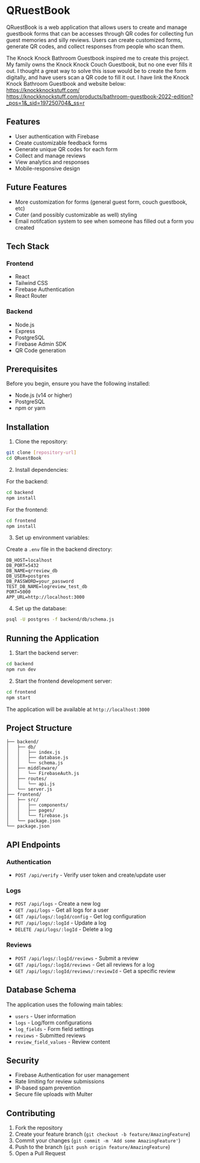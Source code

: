 # QRuestBook

QRuestBook is a web application that allows users to create and manage guestbook forms that can be accesses through QR codes for collecting fun guest memories and silly reviews. Users can create customized forms, generate QR codes, and collect responses from people who scan them.

The Knock Knock Bathroom Guestbook inspired me to create this project. My family owns the Knock Knock Couch Guestbook, but no one ever fills it out. I thought a great way to solve this issue would be to create the form digitally, and have users scan a QR code to fill it out. I have link the Knock Knock Bathroom Guestbook and website below:
https://knockknockstuff.com/
https://knockknockstuff.com/products/bathroom-guestbook-2022-edition?_pos=1&_sid=197250704&_ss=r

## Features

- User authentication with Firebase
- Create customizable feedback forms
- Generate unique QR codes for each form
- Collect and manage reviews
- View analytics and responses
- Mobile-responsive design

## Future Features

- More customization for forms (general guest form, couch guestbook, etc)
- Cuter (and possibly customizable as well) styling
- Email notifcation system to see when someone has filled out a form you created

## Tech Stack

### Frontend
- React
- Tailwind CSS
- Firebase Authentication
- React Router

### Backend
- Node.js
- Express
- PostgreSQL
- Firebase Admin SDK
- QR Code generation

## Prerequisites

Before you begin, ensure you have the following installed:
- Node.js (v14 or higher)
- PostgreSQL
- npm or yarn

## Installation

1. Clone the repository:
```bash
git clone [repository-url]
cd QRuestBook
```

2. Install dependencies:

For the backend:
```bash
cd backend
npm install
```

For the frontend:
```bash
cd frontend
npm install
```

3. Set up environment variables:

Create a `.env` file in the backend directory:
```env
DB_HOST=localhost
DB_PORT=5432
DB_NAME=qrreview_db
DB_USER=postgres
DB_PASSWORD=your_password
TEST_DB_NAME=logreview_test_db
PORT=5000
APP_URL=http://localhost:3000
```

4. Set up the database:
```bash
psql -U postgres -f backend/db/schema.js
```

## Running the Application

1. Start the backend server:
```bash
cd backend
npm run dev
```

2. Start the frontend development server:
```bash
cd frontend
npm start
```

The application will be available at `http://localhost:3000`

## Project Structure

```
├── backend/
│   ├── db/
│   │   ├── index.js
│   │   ├── database.js
│   │   └── schema.js
│   ├── middleware/
│   │   └── FirebaseAuth.js
│   ├── routes/
│   │   └── api.js
│   └── server.js
├── frontend/
│   ├── src/
│   │   ├── components/
│   │   ├── pages/
│   │   └── firebase.js
│   └── package.json
└── package.json
```

## API Endpoints

### Authentication
- `POST /api/verify` - Verify user token and create/update user

### Logs
- `POST /api/logs` - Create a new log
- `GET /api/logs` - Get all logs for a user
- `GET /api/logs/:logId/config` - Get log configuration
- `PUT /api/logs/:logId` - Update a log
- `DELETE /api/logs/:logId` - Delete a log

### Reviews
- `POST /api/logs/:logId/reviews` - Submit a review
- `GET /api/logs/:logId/reviews` - Get all reviews for a log
- `GET /api/logs/:logId/reviews/:reviewId` - Get a specific review

## Database Schema

The application uses the following main tables:
- `users` - User information
- `logs` - Log/form configurations
- `log_fields` - Form field settings
- `reviews` - Submitted reviews
- `review_field_values` - Review content

## Security

- Firebase Authentication for user management
- Rate limiting for review submissions
- IP-based spam prevention
- Secure file uploads with Multer

## Contributing

1. Fork the repository
2. Create your feature branch (`git checkout -b feature/AmazingFeature`)
3. Commit your changes (`git commit -m 'Add some AmazingFeature'`)
4. Push to the branch (`git push origin feature/AmazingFeature`)
5. Open a Pull Request

